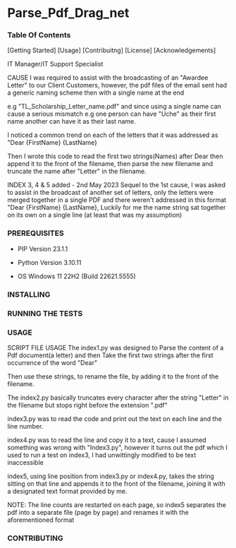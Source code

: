 # Parse_Pdf_Drag_net

### Table Of Contents

[Getting Started]
[Usage]
[Contribuitng]
[License]
[Acknowledgements]

IT Manager/IT Support Specialist


CAUSE
I was required to assist with the broadcasting of an "Awardee Letter" to our Client Customers, however, the pdf files of the email sent had a generic naming scheme then with a single name at the end 

e.g "TL_Scholarship_Letter_name.pdf"  and since using a single name can cause a serious mismatch e.g one person can have "Uche" as their first name another can have it as their last name.

I noticed a common trend on each of the letters that it was addressed as "Dear {FirstName} {LastName}

Then I wrote this code to read the first two strings(Names) after Dear then append it to the front of the filename, then parse the new filename and truncate the name after "Letter" in the filename.

INDEX 3, 4 & 5 added  - 2nd May 2023
Sequel to the 1st cause, I was asked to assist in the broadcast of another set of letters, only the letters were merged together in a single PDF and there weren't addressed in this format "Dear {FirstName} {LastName}, Luckily for me the name string sat together on its own on a single line (at least that was my assumption)




### PREREQUISITES

- PIP Version 23.1.1

- Python Version 3.10.11

- OS Windows 11 22H2 (Build 22621.5555)

### INSTALLING

### RUNNING THE TESTS

### USAGE

SCRIPT FILE USAGE
The index1.py was designed to Parse the content of a Pdf document(a letter) and then Take the first two strings after the first occurrence of the word "Dear"

Then use these strings, to rename the file, by adding it to the front of the filename.

The index2.py basically truncates every character after the string "Letter" in the filename but stops right before the extension ".pdf"

index3.py was to read the code and print out the text on each line and the line number.

index4.py was to read the line and copy it to a text, cause I assumed something was wrong with "Index3.py", however it turns out the pdf which I used to run a test on index3, I had unwittingly modified to be text inaccessible 

index5, using line position from index3.py or index4.py, takes the string sitting on that line and appends it to the front of the filename, joining it with a designated text format provided by me.

NOTE: The line counts are restarted on each page, so index5 separates the pdf into a separate file (page by page) and renames it with the aforementioned format 


### CONTRIBUTING

